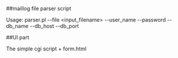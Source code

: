 
##maillog file parser script

Usage: parser.pl --file <input_filename> --user_name <db username> --password <db password> --db_name <db name> --db_host <host> --db_port <port>

##UI part

The simple cgi script + form.html 